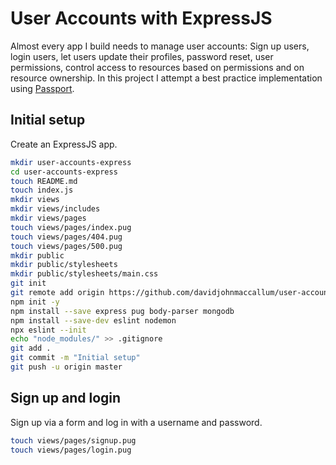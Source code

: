 # User Accounts with ExpressJS

Almost every app I build needs to manage user accounts: Sign up users, login users, let users update their profiles, password reset, user permissions, control access to resources based on permissions and on resource ownership. In this project I attempt a best practice implementation using [Passport](http://www.passportjs.org/).

## Initial setup

Create an ExpressJS app.

```sh
mkdir user-accounts-express
cd user-accounts-express
touch README.md
touch index.js
mkdir views
mkdir views/includes
mkdir views/pages
touch views/pages/index.pug
touch views/pages/404.pug
touch views/pages/500.pug
mkdir public
mkdir public/stylesheets
mkdir public/stylesheets/main.css
git init
git remote add origin https://github.com/davidjohnmaccallum/user-accounts-express.git
npm init -y
npm install --save express pug body-parser mongodb
npm install --save-dev eslint nodemon
npx eslint --init
echo "node_modules/" >> .gitignore
git add .
git commit -m "Initial setup"
git push -u origin master
```

## Sign up and login

Sign up via a form and log in with a username and password.

```sh
touch views/pages/signup.pug
touch views/pages/login.pug
```

